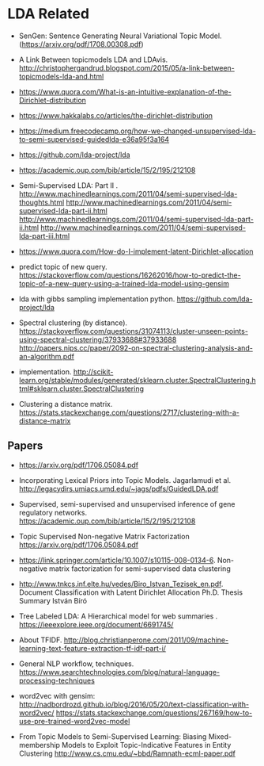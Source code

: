 # LDA Related

* SenGen: Sentence Generating Neural Variational Topic Model. (https://arxiv.org/pdf/1708.00308.pdf)
*  A Link Between topicmodels LDA and LDAvis. http://christophergandrud.blogspot.com/2015/05/a-link-between-topicmodels-lda-and.html
* https://www.quora.com/What-is-an-intuitive-explanation-of-the-Dirichlet-distribution
* https://www.hakkalabs.co/articles/the-dirichlet-distribution
* https://medium.freecodecamp.org/how-we-changed-unsupervised-lda-to-semi-supervised-guidedlda-e36a95f3a164
* https://github.com/lda-project/lda
* https://academic.oup.com/bib/article/15/2/195/212108
*  Semi-Supervised LDA: Part II .
http://www.machinedlearnings.com/2011/04/semi-supervised-lda-thoughts.html http://www.machinedlearnings.com/2011/04/semi-supervised-lda-part-ii.html
http://www.machinedlearnings.com/2011/04/semi-supervised-lda-part-ii.html
http://www.machinedlearnings.com/2011/04/semi-supervised-lda-part-iii.html

* https://www.quora.com/How-do-I-implement-latent-Dirichlet-allocation
* predict topic of new query. https://stackoverflow.com/questions/16262016/how-to-predict-the-topic-of-a-new-query-using-a-trained-lda-model-using-gensim
* lda with gibbs sampling implementation python. https://github.com/lda-project/lda

* Spectral clustering (by distance). https://stackoverflow.com/questions/31074113/cluster-unseen-points-using-spectral-clustering/37933688#37933688
http://papers.nips.cc/paper/2092-on-spectral-clustering-analysis-and-an-algorithm.pdf
* implementation. http://scikit-learn.org/stable/modules/generated/sklearn.cluster.SpectralClustering.html#sklearn.cluster.SpectralClustering

* Clustering a distance matrix. https://stats.stackexchange.com/questions/2717/clustering-with-a-distance-matrix


## Papers
* https://arxiv.org/pdf/1706.05084.pdf
* Incorporating Lexical Priors into Topic Models. Jagarlamudi et al.  http://legacydirs.umiacs.umd.edu/~jags/pdfs/GuidedLDA.pdf
* Supervised, semi-supervised and
unsupervised inference of gene
regulatory networks. https://academic.oup.com/bib/article/15/2/195/212108
* Topic Supervised Non-negative Matrix Factorization https://arxiv.org/pdf/1706.05084.pdf

* https://link.springer.com/article/10.1007/s10115-008-0134-6. Non-negative matrix factorization for semi-supervised data clustering
* http://www.tnkcs.inf.elte.hu/vedes/Biro_Istvan_Tezisek_en.pdf. Document Classification with Latent Dirichlet
Allocation
Ph.D. Thesis Summary
István Bíró

*  Tree Labeled LDA: A Hierarchical model for web summaries . https://ieeexplore.ieee.org/document/6691745/

* About TFIDF. http://blog.christianperone.com/2011/09/machine-learning-text-feature-extraction-tf-idf-part-i/
* General NLP workflow, techniques. https://www.searchtechnologies.com/blog/natural-language-processing-techniques

* word2vec with gensim: http://nadbordrozd.github.io/blog/2016/05/20/text-classification-with-word2vec/
https://stats.stackexchange.com/questions/267169/how-to-use-pre-trained-word2vec-model



* From Topic Models to Semi-Supervised Learning:
Biasing Mixed-membership Models to Exploit
Topic-Indicative Features in Entity Clustering http://www.cs.cmu.edu/~bbd/Ramnath-ecml-paper.pdf
